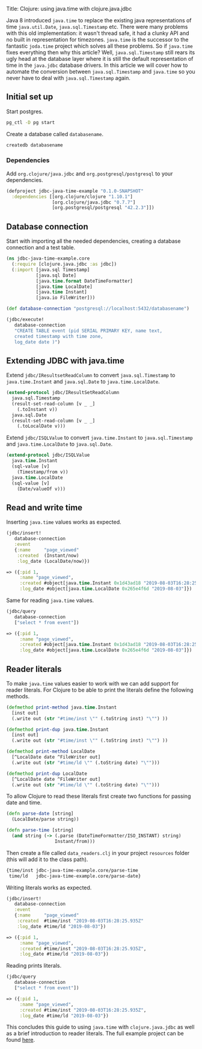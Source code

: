 Title: Clojure: using java.time with clojure.java.jdbc

Java 8 introduced `java.time` to replace the existing java representations of time `java.util.Date`, `java.sql.Timestamp` etc. There were many problems with this old implementation: it wasn't thread safe, it had a clunky API and no built in representation for timezones. `java.time` is the successor to the fantastic `joda.time` project which solves all these problems. So if `java.time` fixes everything then why this article? Well, `java.sql.Timestamp` still rears its ugly head at the database layer where it is still the default representation of time in the `java.jdbc` database drivers. In this article we will cover how to automate the conversion between `java.sql.Timestamp` and `java.time` so you never have to deal with `java.sql.Timestamp` again.

## Initial set up

Start postgres.

```bash
pg_ctl -D pg start
```

Create a database called `databasename`.

```bash
createdb databasename
```

### Dependencies

Add `org.clojure/java.jdbc` and `org.postgresql/postgresql` to your dependencies.

```clojure
(defproject jdbc-java-time-example "0.1.0-SNAPSHOT"
  :dependencies [[org.clojure/clojure "1.10.1"]
                 [org.clojure/java.jdbc "0.7.7"]
                 [org.postgresql/postgresql "42.2.3"]])
```

## Database connection

Start with importing all the needed dependencies, creating a database connection and a test table.

```clojure
(ns jdbc-java-time-example.core
  (:require [clojure.java.jdbc :as jdbc])
  (:import [java.sql Timestamp]
           [java.sql Date]
           [java.time.format DateTimeFormatter]
           [java.time LocalDate]
           [java.time Instant]
           [java.io FileWriter]))

(def database-connection "postgresql://localhost:5432/databasename")

(jdbc/execute!
   database-connection
   "CREATE TABLE event (pid SERIAL PRIMARY KEY, name text,
   created timestamp with time zone,
   log_date date )")
```

## Extending JDBC with java.time

Extend `jdbc/IResultsetReadColumn` to convert `java.sql.Timestamp` to `java.time.Instant` and `java.sql.Date` to `java.time.LocalDate`.

```clojure
(extend-protocol jdbc/IResultSetReadColumn
  java.sql.Timestamp
  (result-set-read-column [v _ _]
    (.toInstant v))
  java.sql.Date
  (result-set-read-column [v _ _]
    (.toLocalDate v)))
```

Extend `jdbc/ISQLValue` to convert `java.time.Instant` to `java.sql.Timestamp` and `java.time.LocalDate` to `java.sql.Date`.

```clojure
(extend-protocol jdbc/ISQLValue
  java.time.Instant
  (sql-value [v]
    (Timestamp/from v))
  java.time.LocalDate
  (sql-value [v]
    (Date/valueOf v)))
```

## Read and write time

Inserting `java.time` values works as expected.

```clojure
(jdbc/insert!
   database-connection
   :event
   {:name     "page_viewed"
    :created  (Instant/now)
    :log_date (LocalDate/now)})

=> ({:pid 1,
     :name "page_viewed",
     :created #object[java.time.Instant 0x1d43ad18 "2019-08-03T16:28:25.935Z"],
     :log_date #object[java.time.LocalDate 0x265e4f6d "2019-08-03"]})
```

Same for reading `java.time` values.

```clojure
(jdbc/query
   database-connection
   ["select * from event"])

=> ({:pid 1,
     :name "page_viewed",
     :created #object[java.time.Instant 0x1d43ad18 "2019-08-03T16:28:25.935Z"],
     :log_date #object[java.time.LocalDate 0x265e4f6d "2019-08-03"]})
```

## Reader literals

To make `java.time` values easier to work with we can add support for reader literals. For Clojure to be able to print the literals define the following methods.

```clojure
(defmethod print-method java.time.Instant
  [inst out]
  (.write out (str "#time/inst \"" (.toString inst) "\"") ))

(defmethod print-dup java.time.Instant
  [inst out]
  (.write out (str "#time/inst \"" (.toString inst) "\"") ))

(defmethod print-method LocalDate
  [^LocalDate date ^FileWriter out]
  (.write out (str "#time/ld \"" (.toString date) "\"")))

(defmethod print-dup LocalDate
  [^LocalDate date ^FileWriter out]
  (.write out (str "#time/ld \"" (.toString date) "\"")))
```

To allow Clojure to read these literals first create two functions for passing date and time.

```clojure
(defn parse-date [string]
  (LocalDate/parse string))

(defn parse-time [string]
  (and string (-> (.parse (DateTimeFormatter/ISO_INSTANT) string)
                  Instant/from)))
```

Then create a file called `data_readers.clj` in your project `resources` folder (this will add it to the class path).

```clojure
{time/inst jdbc-java-time-example.core/parse-time
 time/ld   jdbc-java-time-example.core/parse-date}
```

Writing literals works as expected.

```clojure
(jdbc/insert!
   database-connection
   :event
   {:name     "page_viewed"
    :created  #time/inst "2019-08-03T16:28:25.935Z"
    :log_date #time/ld "2019-08-03"})

=> ({:pid 1,
     :name "page_viewed",
     :created #time/inst "2019-08-03T16:28:25.935Z",
     :log_date #time/ld "2019-08-03"})
```

Reading prints literals.

```clojure
(jdbc/query
   database-connection
   ["select * from event"])

=> ({:pid 1,
     :name "page_viewed",
     :created #time/inst "2019-08-03T16:28:25.935Z",
     :log_date #time/ld "2019-08-03"})
```

This concludes this guide to using `java.time` with `clojure.java.jdbc` as well as a brief introduction to reader literals. The full example project can be found [here](https://github.com/andersmurphy/clj-cookbook/tree/master/database-type-conversion/jdbc-java-time-example).
